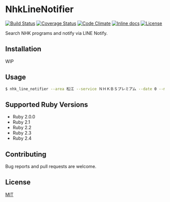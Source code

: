 # NhkLineNotifier

[![Build Status](https://travis-ci.org/emsk/nhk_line_notifier.svg?branch=master)](https://travis-ci.org/emsk/nhk_line_notifier)
[![Coverage Status](https://coveralls.io/repos/github/emsk/nhk_line_notifier/badge.svg?branch=master)](https://coveralls.io/github/emsk/nhk_line_notifier)
[![Code Climate](https://codeclimate.com/github/emsk/nhk_line_notifier/badges/gpa.svg)](https://codeclimate.com/github/emsk/nhk_line_notifier)
[![Inline docs](http://inch-ci.org/github/emsk/nhk_line_notifier.svg?branch=master)](http://inch-ci.org/github/emsk/nhk_line_notifier)
[![License](https://img.shields.io/badge/license-MIT-blue.svg)](LICENSE.txt)

Search NHK programs and notify via LINE Notify.

## Installation

WIP

## Usage

```sh
$ nhk_line_notifier --area 松江 --service ＮＨＫＢＳプレミアム --date 0 --nhk-key NHK_API_KEY --line-key LINE_API_KEY --word ネコ
```

## Supported Ruby Versions

* Ruby 2.0.0
* Ruby 2.1
* Ruby 2.2
* Ruby 2.3
* Ruby 2.4

## Contributing

Bug reports and pull requests are welcome.

## License

[MIT](LICENSE.txt)
